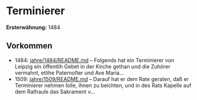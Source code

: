 # Terminierer

**Ersterwähnung:** 1484

## Vorkommen
- 1484: [jahre/1484/README.md](../jahre/1484/README.md) – Folgends hat ein Terminierer von Leipzig ein
öffentlih Gebet in der Kirche gethan und die Zuhörer
vermahnt, etlihe Paternoſter und Ave Maria...
- 1509: [jahre/1509/README.md](../jahre/1509/README.md) – Darauf hat er dem Rate geraten, daß er Terminierer
nehmen ſolle, ihnen zu beichten, und in des Rats Kapelle
auf dem Rathauſe das Sakrament v...
